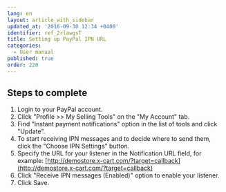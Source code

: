 ```yaml
---
lang: en
layout: article_with_sidebar
updated_at: '2016-09-30 12:34 +0400'
identifier: ref_2rlawgsT
title: Setting up PayPal IPN URL
categories:
  - User manual
published: true
order: 220
---
```


## Steps to complete

1. Login to your PayPal account.
2. Click "Profile >> My Selling Tools" on the "My Account" tab.
3. Find "Instant payment notifications" option in the list of tools and click "Update".
4. To start receiving IPN messages and to decide where to send them, click the "Choose IPN Settings" button.
5. Specify the URL for your listener in the Notification URL field, for example:
[http://demostore.x-cart.com/?target=callback](http://demostore.x-cart.com/?target=callback)
6. Click "Receive IPN messages (Enabled)" option to enable your listener.
7. Click Save.
